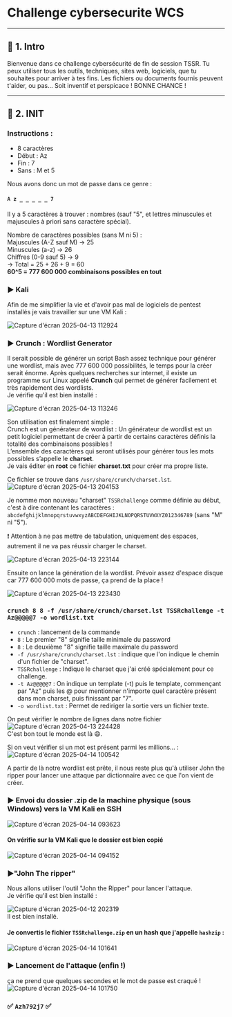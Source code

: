 # Challenge cybersecurite WCS  
---
 ## :tada: 1. Intro  
Bienvenue dans ce challenge cybersécurité de fin de session TSSR.
Tu peux utiliser tous les outils, techniques, sites web, logiciels, que tu souhaites pour arriver
à tes fins.
Les fichiers ou documents fournis peuvent t'aider, ou pas...
Soit inventif et perspicace !
BONNE CHANCE !

---

## :tada: 2. INIT  
### Instructions :  
* 8 caractères  
* Début : Az  
* Fin : 7  
* Sans : M et 5  

Nous avons donc un mot de passe dans ce genre :  
#### ``A z _ _ _ _ _ 7``  
Il y a 5 caractères à trouver : nombres (sauf "5", et lettres minuscules et majuscules à priori sans caractère spécial).  

Nombre de caractères possibles (sans M ni 5) :  
Majuscules (A-Z sauf M) → 25  
Minuscules (a-z) → 26  
Chiffres (0-9 sauf 5) → 9  
→ Total = 25 + 26 + 9 = 60  
**60^5 = 777 600 000 combinaisons possibles en tout**  

### :arrow_forward: Kali  
Afin de me simplifier la vie et d'avoir pas mal de logiciels de pentest installés je vais travailler sur une VM Kali :
  
![Capture d'écran 2025-04-13 112924](https://github.com/user-attachments/assets/88f55206-1b8e-4bc3-821a-d83f84601a72)  


### :arrow_forward: Crunch : Wordlist Generator  
Il serait possible de générer un script Bash assez technique pour générer une wordlist, mais avec 777 600 000 possibilités, le temps pour la créer serait énorme. Après quelques recherches sur internet, il existe un programme sur Linux appelé **Crunch** qui permet de générer facilement et très rapidement des wordlists.  
Je vérifie qu'il est bien installé :   

![Capture d'écran 2025-04-13 113246](https://github.com/user-attachments/assets/872b9ef9-d8c1-40a6-ac60-36e112e22a4a)


Son utilisation est finalement simple :  
Crunch est un générateur de wordlist : Un générateur de wordlist est un petit logiciel permettant de créer à partir de certains caractères définis la totalité des combinaisons possibles !  
L’ensemble des caractères qui seront utilisés pour générer tous les mots possibles s’appelle le **charset**.  
Je vais éditer en **root** ce fichier **charset.txt** pour créer ma propre liste.  
  
Ce fichier se trouve dans `/usr/share/crunch/charset.lst`.  
![Capture d'écran 2025-04-13 204153](https://github.com/user-attachments/assets/96e4ba0b-9931-45bf-b1a7-0c734187d81d)  

Je nomme mon nouveau "charset" `TSSRchallenge` comme définie au début, c'est à dire contenant les caractères : `abcdefghijklmnopqrstuvwxyzABCDEFGHIJKLNOPQRSTUVWXYZ012346789` (sans "M" ni "5").  

:heavy_exclamation_mark: Attention à ne pas mettre de tabulation, uniquement des espaces, autrement il ne va pas réussir charger le charset.  

![Capture d'écran 2025-04-13 223144](https://github.com/user-attachments/assets/b7c8643a-0021-4f36-ae5d-a1fc31b4e9f5)

Ensuite on lance la génération de la wordlist. Prévoir assez d'espace disque car 777 600 000 mots de passe, ça prend de la place !  

![Capture d'écran 2025-04-13 223430](https://github.com/user-attachments/assets/d2cb684c-c25d-429a-b972-0fbca404a449)  

### ``crunch 8 8 -f /usr/share/crunch/charset.lst TSSRchallenge -t Az@@@@@7 -o wordlist.txt``
* `crunch` : lancement de la commande
* ``8`` : Le premier "8" signifie taille minimale du password  
* ``8`` : Le deuxième "8" signifie taille maximale du password
* ``-f /usr/share/crunch/charset.lst`` : indique que l'on indique le chemin d'un fichier de "charset".
* `TSSRchallenge` : Indique le charset que j'ai créé spécialement pour ce challenge.
* `-t Az@@@@@7` : On indique un template (-t) puis le template, commençant par "Az" puis les @ pour mentionner n'importe quel caractère présent dans mon charset, puis finissant par "7".
* ``-o wordlist.txt`` : Permet de rediriger la sortie vers un fichier texte.  

On peut vérifier le nombre de lignes dans notre fichier  
![Capture d'écran 2025-04-13 224428](https://github.com/user-attachments/assets/861731d9-8cee-4502-b6a3-63106945f5e7)  
C'est bon tout le monde est là :smile:.  

Si on veut vérifier si un mot est présent parmi les millions... :  
![Capture d'écran 2025-04-14 100542](https://github.com/user-attachments/assets/dd8433c6-efda-4708-bbed-2139ee84851f)


A partir de là notre wordlist est prête, il nous reste plus qu'à utiliser John the ripper pour lancer une attaque par dictionnaire avec ce que l'on vient de créer.  

### :arrow_forward: Envoi du dossier .zip de la machine physique (sous Windows) vers la VM Kali en SSH  
![Capture d'écran 2025-04-14 093623](https://github.com/user-attachments/assets/3ff6d197-18ba-4094-9a42-1c08e62355f8)

#### On vérifie sur la VM Kali que le dossier est bien copié  

![Capture d'écran 2025-04-14 094152](https://github.com/user-attachments/assets/61a87938-b7d8-42cf-8ce9-111813795786)



### :arrow_forward:"John The ripper"  

Nous allons utiliser l'outil "John the Ripper" pour lancer l'attaque.  
Je vérifie qu'il est bien installé  :  

![Capture d'écran 2025-04-12 202319](https://github.com/user-attachments/assets/a9d95f68-16c6-4e19-ad52-8c6f9889e83b)  
Il est bien installé.  

#### Je convertis le fichier `TSSRchallenge.zip` en un hash que j'appelle `hashzip` :  
![Capture d'écran 2025-04-14 101641](https://github.com/user-attachments/assets/a0529d13-a05b-416e-8f01-1a81623d741b)  

### :arrow_forward: Lancement de l'attaque (enfin !)  

ça ne prend que quelques secondes et le mot de passe est craqué !  
![Capture d'écran 2025-04-14 101750](https://github.com/user-attachments/assets/63a57259-a29e-4473-92b9-c806b9ce1d99)

### :white_check_mark: **`Azh792j7`** :white_check_mark:  



